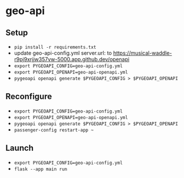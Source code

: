 # geo-api

## Setup

* `pip install -r requirements.txt`
* update geo-api-config.yml server.url: to https://musical-waddle-r9pj9xrjjw357vw-5000.app.github.dev/openapi
* `export PYGEOAPI_CONFIG=geo-api-config.yml`
* `export PYGEOAPI_OPENAPI=geo-api-openapi.yml`
* `pygeoapi openapi generate $PYGEOAPI_CONFIG > $PYGEOAPI_OPENAPI`

## Reconfigure

* `export PYGEOAPI_CONFIG=geo-api-config.yml`
* `export PYGEOAPI_OPENAPI=geo-api-openapi.yml`
* `pygeoapi openapi generate $PYGEOAPI_CONFIG > $PYGEOAPI_OPENAPI`
* `passenger-config restart-app ~`

## Launch

* `export PYGEOAPI_CONFIG=geo-api-config.yml`
* `flask --app main run`
